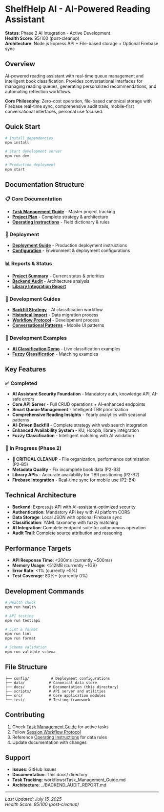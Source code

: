 # ShelfHelp AI - AI-Powered Reading Assistant

**Status**: Phase 2 AI Integration - Active Development  
**Health Score**: 95/100 (post-cleanup)  
**Architecture**: Node.js Express API + File-based storage + Optional Firebase sync

## Overview

AI-powered reading assistant with real-time queue management and intelligent book classification. Provides conversational interfaces for managing reading queues, generating personalized recommendations, and automating reflection workflows.

**Core Philosophy**: Zero-cost operation, file-based canonical storage with Firebase real-time sync, comprehensive audit trails, mobile-first conversational interfaces, personal use focused.

## Quick Start

```bash
# Install dependencies
npm install

# Start development server
npm run dev

# Production deployment
npm start
```

## Documentation Structure

### 📋 Core Documentation
- **[Task Management Guide](workflows/Task_Management_Guide.md)** - Master project tracking
- **[Project Plan](workflows/Project_Plan.md)** - Complete strategy & architecture
- **[Operating Instructions](guides/Operating_Instructions.md)** - Field dictionary & rules

### 🚀 Deployment
- **[Deployment Guide](DEPLOYMENT.md)** - Production deployment instructions
- **[Configuration](../config/)** - Environment & deployment configurations

### 📊 Reports & Status
- **[Project Summary](reports/summary.md)** - Current status & priorities
- **[Backend Audit](../BACKEND_AUDIT_REPORT.md)** - Architecture analysis
- **[Library Integration Report](reports/P2-B2_Library_Integration_Report.md)**

### 🔧 Development Guides
- **[Backfill Strategy](guides/backfill-strategy-guide.md)** - AI classification workflow
- **[Historical Import](guides/historical-import-guide.md)** - Data migration process
- **[Workflow Protocol](workflows/Session_Workflow_Protocol.md)** - Development process
- **[Conversational Patterns](guides/conversational-interface-patterns.md)** - Mobile UI patterns

### 🎯 Development Examples
- **[AI Classification Demo](guides/ai-classification-demo.md)** - Live classification examples
- **[Fuzzy Classification](guides/fuzzy-classification-examples.md)** - Matching examples

## Key Features

### ✅ Completed
- **AI Assistant Security Foundation** - Mandatory auth, knowledge API, AI-safe errors
- **Core API Server** - Full CRUD operations + AI-enhanced endpoints
- **Smart Queue Management** - Intelligent TBR prioritization
- **Comprehensive Reading Insights** - Yearly analytics with seasonal patterns
- **AI-Driven Backfill** - Complete strategy with web search integration
- **Enhanced Availability System** - KU, Hoopla, library integration
- **Fuzzy Classification** - Intelligent matching with AI validation

### 🔄 In Progress (Phase 2)
- **🔴 CRITICAL CLEANUP** - File organization, performance optimization (P2-B5)
- **Metadata Quality** - Fix incomplete book data (P2-B3)
- **Library APIs** - Accurate availability for TBR positioning (P2-B2)
- **Firebase Integration** - Real-time sync for mobile use (P2-B4)

## Technical Architecture

- **Backend**: Express.js API with AI-assistant-optimized security
- **Authentication**: Mandatory API key with AI platform CORS
- **Data Storage**: Local JSON with optional Firebase sync
- **Classification**: YAML taxonomy with fuzzy matching
- **AI Integration**: Complete endpoint suite for autonomous operation
- **Audit Trail**: Complete source attribution and reasoning

## Performance Targets

- **API Response Time**: <200ms (currently ~500ms)
- **Memory Usage**: <512MB (currently ~1GB)
- **Error Rate**: <1% (currently ~5%)
- **Test Coverage**: 80%+ (currently 0%)

## Development Commands

```bash
# Health check
npm run health

# API testing
npm run test:api

# Lint & format
npm run lint
npm run format

# Schema validation
npm run validate-schema
```

## File Structure

```
├── config/          # Deployment configurations
├── data/           # Canonical data store
├── docs/           # Documentation (this directory)
├── scripts/        # API server and utilities
├── src/            # Core application modules
└── test/           # Testing framework
```

## Contributing

1. Check [Task Management Guide](workflows/Task_Management_Guide.md) for active tasks
2. Follow [Session Workflow Protocol](workflows/Session_Workflow_Protocol.md)
3. Reference [Operating Instructions](guides/Operating_Instructions.md) for data rules
4. Update documentation with changes

## Support

- **Issues**: GitHub Issues
- **Documentation**: This docs/ directory
- **Task Tracking**: workflows/Task_Management_Guide.md
- **Architecture**: ../BACKEND_AUDIT_REPORT.md

---

*Last Updated: July 15, 2025*  
*Health Score: 95/100 (post-cleanup)*
